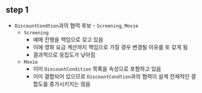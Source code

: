 ## step 1
- `DiscountCondtion`과의 협력 후보 - `Screening`, `Movie` 
    - `Screening`
      - 예매 진행을 책임으로 갖고 있음
      - 이에 영화 요금 계산까지 책임으로 가질 경우 변경될 이유를 또 갖게 됨
      - 결과적으로 응집도가 낮아짐
    - `Movie`
        - 이미 `DiscountCondition` 목록을 속성으로 포함하고 있음
        - 이미 결합되어 있으므로 `DiscountCondtion`과의 협력이 설계 전체적인 결합도를 증가시키지는 않음